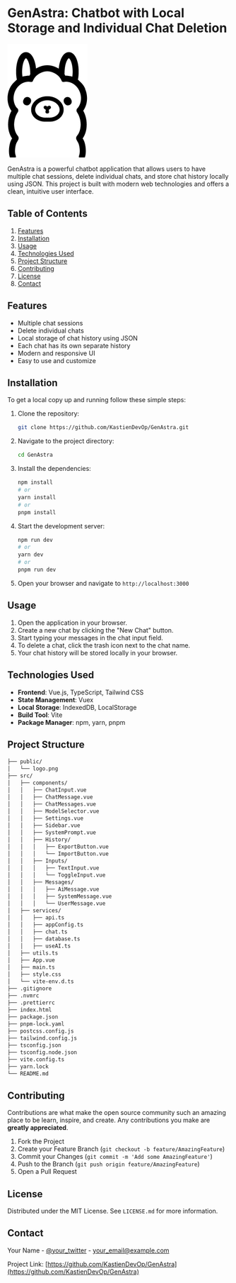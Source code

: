# GenAstra: Chatbot with Local Storage and Individual Chat Deletion

![GenAstra Logo](public/logo.png)

GenAstra is a powerful chatbot application that allows users to have multiple chat sessions, delete individual chats, and store chat history locally using JSON. This project is built with modern web technologies and offers a clean, intuitive user interface.

## Table of Contents

1. [Features](#features)
2. [Installation](#installation)
3. [Usage](#usage)
4. [Technologies Used](#technologies-used)
5. [Project Structure](#project-structure)
6. [Contributing](#contributing)
7. [License](#license)
8. [Contact](#contact)

## Features

- Multiple chat sessions
- Delete individual chats
- Local storage of chat history using JSON
- Each chat has its own separate history
- Modern and responsive UI
- Easy to use and customize

## Installation

To get a local copy up and running follow these simple steps:

1. Clone the repository:
   ```bash
   git clone https://github.com/KastienDevOp/GenAstra.git
   ```

2. Navigate to the project directory:
   ```bash
   cd GenAstra
   ```

3. Install the dependencies:
   ```bash
   npm install
   # or
   yarn install
   # or
   pnpm install
   ```

4. Start the development server:
   ```bash
   npm run dev
   # or
   yarn dev
   # or
   pnpm run dev
   ```

5. Open your browser and navigate to `http://localhost:3000`

## Usage

1. Open the application in your browser.
2. Create a new chat by clicking the "New Chat" button.
3. Start typing your messages in the chat input field.
4. To delete a chat, click the trash icon next to the chat name.
5. Your chat history will be stored locally in your browser.

## Technologies Used

- **Frontend**: Vue.js, TypeScript, Tailwind CSS
- **State Management**: Vuex
- **Local Storage**: IndexedDB, LocalStorage
- **Build Tool**: Vite
- **Package Manager**: npm, yarn, pnpm

## Project Structure

```
├── public/
│   └── logo.png
├── src/
│   ├── components/
│   │   ├── ChatInput.vue
│   │   ├── ChatMessage.vue
│   │   ├── ChatMessages.vue
│   │   ├── ModelSelector.vue
│   │   ├── Settings.vue
│   │   ├── Sidebar.vue
│   │   ├── SystemPrompt.vue
│   │   ├── History/
│   │   │   ├── ExportButton.vue
│   │   │   └── ImportButton.vue
│   │   ├── Inputs/
│   │   │   ├── TextInput.vue
│   │   │   └── ToggleInput.vue
│   │   ├── Messages/
│   │   │   ├── AiMessage.vue
│   │   │   ├── SystemMessage.vue
│   │   │   └── UserMessage.vue
│   ├── services/
│   │   ├── api.ts
│   │   ├── appConfig.ts
│   │   ├── chat.ts
│   │   ├── database.ts
│   │   ├── useAI.ts
│   ├── utils.ts
│   ├── App.vue
│   ├── main.ts
│   ├── style.css
│   └── vite-env.d.ts
├── .gitignore
├── .nvmrc
├── .prettierrc
├── index.html
├── package.json
├── pnpm-lock.yaml
├── postcss.config.js
├── tailwind.config.js
├── tsconfig.json
├── tsconfig.node.json
├── vite.config.ts
├── yarn.lock
└── README.md
```

## Contributing

Contributions are what make the open source community such an amazing place to be learn, inspire, and create. Any contributions you make are **greatly appreciated**.

1. Fork the Project
2. Create your Feature Branch (`git checkout -b feature/AmazingFeature`)
3. Commit your Changes (`git commit -m 'Add some AmazingFeature'`)
4. Push to the Branch (`git push origin feature/AmazingFeature`)
5. Open a Pull Request

## License

Distributed under the MIT License. See `LICENSE.md` for more information.

## Contact

Your Name - [@your_twitter](https://twitter.com/your_twitter) - your_email@example.com

Project Link: [https://github.com/KastienDevOp/GenAstra](https://github.com/KastienDevOp/GenAstra)
